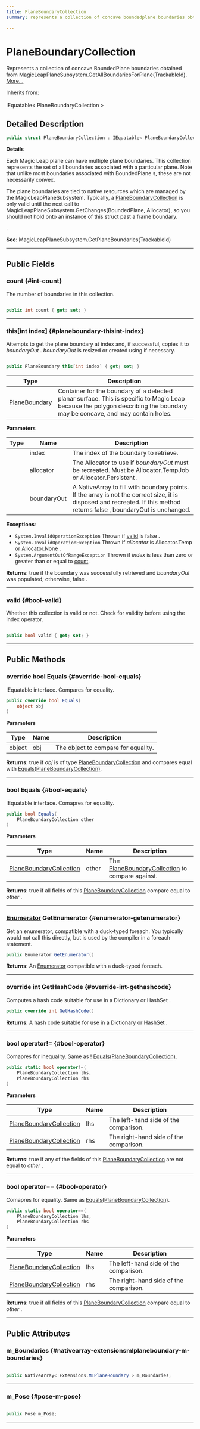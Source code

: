 ```yaml
---
title: PlaneBoundaryCollection
summary: represents a collection of concave boundedplane boundaries obtained from magicleapplanesubsystem.getallboundariesforplanetrackableid. 

---
```


# PlaneBoundaryCollection




Represents a collection of concave  BoundedPlane  boundaries obtained from MagicLeapPlaneSubsystem.GetAllBoundariesForPlane(TrackableId).   [More...](#detailed-description)  


Inherits from: <br></br>IEquatable< PlaneBoundaryCollection >



## Detailed Description

```csharp
public struct PlaneBoundaryCollection : IEquatable< PlaneBoundaryCollection > 
```


**Details**

Each Magic Leap plane can have multiple plane boundaries. This collection represents the set of all boundaries associated with a particular plane. Note that unlike most boundaries associated with  BoundedPlane s, these are not necessarily convex. 

The plane boundaries are tied to native resources which are managed by the MagicLeapPlaneSubsystem. Typically, a  [PlaneBoundaryCollection](/unity-api/api/UnityEngine.XR.MagicLeap/PlanesSubsystem/PlaneBoundaryCollection/UnityEngine.XR.MagicLeap.PlanesSubsystem.PlaneBoundaryCollection.md)  is only valid until the next call to MagicLeapPlaneSubsystem.GetChanges(BoundedPlane, Allocator), so you should not hold onto an instance of this struct past a frame boundary. 


. 



**See**: MagicLeapPlaneSubsystem.GetPlaneBoundaries(TrackableId)



-----------



## Public Fields

### count {#int-count}

The number of boundaries in this collection. 

```csharp

public int count { get; set; }

```






-----------

### this[int index] {#planeboundary-thisint-index}

Attempts to get the plane boundary at index  and, if successful, copies it to _boundaryOut_ . _boundaryOut_  is resized or created using  if necessary. 

```csharp

public PlaneBoundary this[int index] { get; set; }

```

| Type | Description  | 
|--|--|
| [PlaneBoundary](/unity-api/api/UnityEngine.XR.MagicLeap/PlanesSubsystem/UnityEngine.XR.MagicLeap.PlanesSubsystem.PlaneBoundary.md) | Container for the boundary of a detected planar surface. This is specific to Magic Leap because the polygon describing the boundary may be concave, and may contain holes.  |

**Parameters**

| Type | Name  | Description  | 
|--|--|--|
|  |index|The index of the boundary to retrieve.|
|  |allocator|The Allocator to use if _boundaryOut_  must be recreated. Must be  Allocator.TempJob  or  Allocator.Persistent .|
|  |boundaryOut|A NativeArray to fill with boundary points. If the array is not the correct size, it is disposed and recreated. If this method returns  false ,  boundaryOut  is unchanged.|


**Exceptions**: 

  * `System.InvalidOperationException` Thrown if [valid](/unity-api/api/UnityEngine.XR.MagicLeap/PlanesSubsystem/PlaneBoundaryCollection/UnityEngine.XR.MagicLeap.PlanesSubsystem.PlaneBoundaryCollection.md#bool-valid) is  false .
  * `System.InvalidOperationException` Thrown if _allocator_  is  Allocator.Temp  or  Allocator.None .
  * `System.ArgumentOutOfRangeException` Thrown if _index_  is less than zero or greater than or equal to [count](/unity-api/api/UnityEngine.XR.MagicLeap/PlanesSubsystem/PlaneBoundaryCollection/UnityEngine.XR.MagicLeap.PlanesSubsystem.PlaneBoundaryCollection.md#int-count).






**Returns**:  true  if the boundary was successfully retrieved and _boundaryOut_  was populated; otherwise,  false .



-----------

### valid {#bool-valid}

Whether this collection is valid or not. Check for validity before using the index operator. 

```csharp

public bool valid { get; set; }

```






-----------

## Public Methods

### override bool Equals {#override-bool-equals}

IEquatable interface. Compares for equality. 

```csharp
public override bool Equals(
    object obj
)
```


**Parameters**

| Type | Name  | Description  | 
|--|--|--|
| object |obj|The object to compare for equality.|






**Returns**:  true  if _obj_  is of type [PlaneBoundaryCollection](/unity-api/api/UnityEngine.XR.MagicLeap/PlanesSubsystem/PlaneBoundaryCollection/UnityEngine.XR.MagicLeap.PlanesSubsystem.PlaneBoundaryCollection.md) and compares equal with [Equals(PlaneBoundaryCollection)](/unity-api/api/UnityEngine.XR.MagicLeap/PlanesSubsystem/PlaneBoundaryCollection/UnityEngine.XR.MagicLeap.PlanesSubsystem.PlaneBoundaryCollection.md#bool-equals).



-----------

### bool Equals {#bool-equals}

IEquatable interface. Comapres for equality. 

```csharp
public bool Equals(
    PlaneBoundaryCollection other
)
```


**Parameters**

| Type | Name  | Description  | 
|--|--|--|
| [PlaneBoundaryCollection](/unity-api/api/UnityEngine.XR.MagicLeap/PlanesSubsystem/PlaneBoundaryCollection/UnityEngine.XR.MagicLeap.PlanesSubsystem.PlaneBoundaryCollection.md) |other|The [PlaneBoundaryCollection](/unity-api/api/UnityEngine.XR.MagicLeap/PlanesSubsystem/PlaneBoundaryCollection/UnityEngine.XR.MagicLeap.PlanesSubsystem.PlaneBoundaryCollection.md) to compare against.|






**Returns**:  true  if all fields of this [PlaneBoundaryCollection](/unity-api/api/UnityEngine.XR.MagicLeap/PlanesSubsystem/PlaneBoundaryCollection/UnityEngine.XR.MagicLeap.PlanesSubsystem.PlaneBoundaryCollection.md) compare equal to _other_ .



-----------

### [Enumerator](/unity-api/api/UnityEngine.XR.MagicLeap/PlanesSubsystem/PlaneBoundaryCollection/UnityEngine.XR.MagicLeap.PlanesSubsystem.PlaneBoundaryCollection.Enumerator.md) GetEnumerator {#enumerator-getenumerator}

Get an enumerator, compatible with a duck-typed foreach. You typically would not call this directly, but is used by the compiler in a  foreach  statement. 

```csharp
public Enumerator GetEnumerator()
```






**Returns**: An [Enumerator](/unity-api/api/UnityEngine.XR.MagicLeap/PlanesSubsystem/PlaneBoundaryCollection/UnityEngine.XR.MagicLeap.PlanesSubsystem.PlaneBoundaryCollection.Enumerator.md) compatible with a duck-typed foreach.



-----------

### override int GetHashCode {#override-int-gethashcode}

Computes a hash code suitable for use in a  Dictionary  or  HashSet . 

```csharp
public override int GetHashCode()
```






**Returns**: A hash code suitable for use in a  Dictionary  or  HashSet .



-----------

### bool operator!= {#bool-operator}

Comapres for inequality. Same as  ! [Equals(PlaneBoundaryCollection)](/unity-api/api/UnityEngine.XR.MagicLeap/PlanesSubsystem/PlaneBoundaryCollection/UnityEngine.XR.MagicLeap.PlanesSubsystem.PlaneBoundaryCollection.md#bool-equals). 

```csharp
public static bool operator!=(
    PlaneBoundaryCollection lhs,
    PlaneBoundaryCollection rhs
)
```


**Parameters**

| Type | Name  | Description  | 
|--|--|--|
| [PlaneBoundaryCollection](/unity-api/api/UnityEngine.XR.MagicLeap/PlanesSubsystem/PlaneBoundaryCollection/UnityEngine.XR.MagicLeap.PlanesSubsystem.PlaneBoundaryCollection.md) |lhs|The left-hand side of the comparison.|
| [PlaneBoundaryCollection](/unity-api/api/UnityEngine.XR.MagicLeap/PlanesSubsystem/PlaneBoundaryCollection/UnityEngine.XR.MagicLeap.PlanesSubsystem.PlaneBoundaryCollection.md) |rhs|The right-hand side of the comparison.|






**Returns**:  true  if any of the fields of this [PlaneBoundaryCollection](/unity-api/api/UnityEngine.XR.MagicLeap/PlanesSubsystem/PlaneBoundaryCollection/UnityEngine.XR.MagicLeap.PlanesSubsystem.PlaneBoundaryCollection.md) are not equal to _other_ .



-----------

### bool operator== {#bool-operator}

Comapres for equality. Same as [Equals(PlaneBoundaryCollection)](/unity-api/api/UnityEngine.XR.MagicLeap/PlanesSubsystem/PlaneBoundaryCollection/UnityEngine.XR.MagicLeap.PlanesSubsystem.PlaneBoundaryCollection.md#bool-equals). 

```csharp
public static bool operator==(
    PlaneBoundaryCollection lhs,
    PlaneBoundaryCollection rhs
)
```


**Parameters**

| Type | Name  | Description  | 
|--|--|--|
| [PlaneBoundaryCollection](/unity-api/api/UnityEngine.XR.MagicLeap/PlanesSubsystem/PlaneBoundaryCollection/UnityEngine.XR.MagicLeap.PlanesSubsystem.PlaneBoundaryCollection.md) |lhs|The left-hand side of the comparison.|
| [PlaneBoundaryCollection](/unity-api/api/UnityEngine.XR.MagicLeap/PlanesSubsystem/PlaneBoundaryCollection/UnityEngine.XR.MagicLeap.PlanesSubsystem.PlaneBoundaryCollection.md) |rhs|The right-hand side of the comparison.|






**Returns**:  true  if all fields of this [PlaneBoundaryCollection](/unity-api/api/UnityEngine.XR.MagicLeap/PlanesSubsystem/PlaneBoundaryCollection/UnityEngine.XR.MagicLeap.PlanesSubsystem.PlaneBoundaryCollection.md) compare equal to _other_ .



-----------

## Public Attributes

### m_Boundaries {#nativearray-extensionsmlplaneboundary-m-boundaries}

```csharp

public NativeArray< Extensions.MLPlaneBoundary > m_Boundaries;

```






-----------

### m_Pose {#pose-m-pose}

```csharp

public Pose m_Pose;

```






-----------

